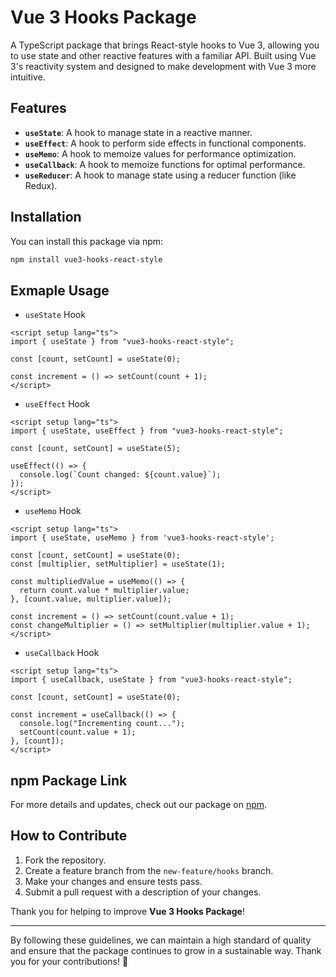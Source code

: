 # Vue 3 Hooks Package

A TypeScript package that brings React-style hooks to Vue 3, allowing you to use state and other reactive features with a familiar API. Built using Vue 3's reactivity system and designed to make development with Vue 3 more intuitive.

## Features

- **`useState`**: A hook to manage state in a reactive manner.
- **`useEffect`**: A hook to perform side effects in functional components.
- **`useMemo`**: A hook to memoize values for performance optimization.
- **`useCallback`**: A hook to memoize functions for optimal performance.
- **`useReducer`**: A hook to manage state using a reducer function (like Redux).

## Installation

You can install this package via npm:

```bash
npm install vue3-hooks-react-style
```

## Exmaple Usage

- `useState` Hook
```vue
<script setup lang="ts">
import { useState } from "vue3-hooks-react-style";

const [count, setCount] = useState(0);

const increment = () => setCount(count + 1);
</script>
```

- `useEffect` Hook
```vue
<script setup lang="ts">
import { useState, useEffect } from "vue3-hooks-react-style";

const [count, setCount] = useState(5);

useEffect(() => {
  console.log(`Count changed: ${count.value}`);
});
</script>
```

- `useMemo` Hook
```vue
<script setup lang="ts">
import { useState, useMemo } from 'vue3-hooks-react-style';

const [count, setCount] = useState(0);
const [multiplier, setMultiplier] = useState(1);

const multipliedValue = useMemo(() => {
  return count.value * multiplier.value;
}, [count.value, multiplier.value]);

const increment = () => setCount(count.value + 1);
const changeMultiplier = () => setMultiplier(multiplier.value + 1);
</script>
```

- `useCallback` Hook
```vue
<script setup lang="ts">
import { useCallback, useState } from "vue3-hooks-react-style";

const [count, setCount] = useState(0);

const increment = useCallback(() => {
  console.log("Incrementing count...");
  setCount(count.value + 1);
}, [count]);
</script>
```

## npm Package Link
For more details and updates, check out our package on [npm](https://www.npmjs.com/package/vue3-hooks-react-style).

## How to Contribute

1. Fork the repository.
2. Create a feature branch from the `new-feature/hooks` branch.
3. Make your changes and ensure tests pass.
4. Submit a pull request with a description of your changes.

Thank you for helping to improve **Vue 3 Hooks Package**!

---

By following these guidelines, we can maintain a high standard of quality and ensure that the package continues to grow in a sustainable way. Thank you for your contributions! 🙏

